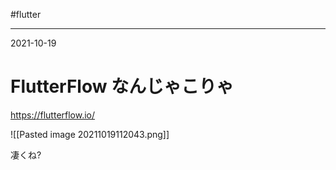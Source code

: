 #flutter 

---
2021-10-19

# FlutterFlow なんじゃこりゃ

https://flutterflow.io/


![[Pasted image 20211019112043.png]]

凄くね?
